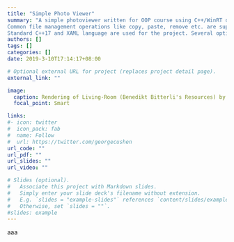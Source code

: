 ```yaml
---
title: "Simple Photo Viewer"
summary: "A simple photoviewer written for OOP course using C++/WinRT deployed at Universal Windows Platform.
Common file management operations like copy, paste, remove etc. are supported.
Standard C++17 and XAML language are used for the project. Several optimization techniques are employed to provide the user with a smooth interaction when previewing large image files."
authors: []
tags: []
categories: []
date: 2019-3-10T17:14:17+08:00

# Optional external URL for project (replaces project detail page).
external_link: ""

image:
  caption: Rendering of Living-Room (Benedikt Bitterli's Resources) by Colvillea
  focal_point: Smart

links:
#- icon: twitter
#  icon_pack: fab
#  name: Follow
#  url: https://twitter.com/georgecushen
url_code: ""
url_pdf: ""
url_slides: ""
url_video: ""

# Slides (optional).
#   Associate this project with Markdown slides.
#   Simply enter your slide deck's filename without extension.
#   E.g. `slides = "example-slides"` references `content/slides/example-slides.md`.
#   Otherwise, set `slides = ""`.
#slides: example
---
```


aaa
